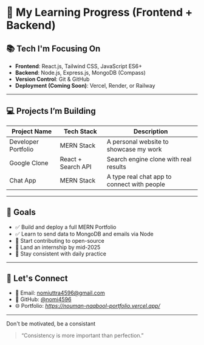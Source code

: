 # 📘 My Learning Progress (Frontend + Backend)

## 📚 Tech I'm Focusing On

- **Frontend**: React.js, Tailwind CSS, JavaScript ES6+
- **Backend**: Node.js, Express.js, MongoDB (Compass)
- **Version Control**: Git & GitHub
- **Deployment (Coming Soon)**: Vercel, Render, or Railway

---

## 💻 Projects I’m Building

| Project Name        | Tech Stack              | Description                          |
|---------------------|-------------------------|--------------------------------------|
| Developer Portfolio | MERN Stack              | A personal website to showcase my work |
| Google Clone        | React + Search API      | Search engine clone with real results |
| Chat App            |  MERN Stack             | A type real chat app to connect with people   |

---

## 🎯 Goals

- ✅ Build and deploy a full MERN Portfolio
- ✅ Learn to send data to MongoDB and emails via Node
- 🔄 Start contributing to open-source
- 💼 Land an internship by mid-2025
- 🧠 Stay consistent with daily practice

---

## 🔗 Let's Connect

- 📧 Email: nomiuttra4596@gmail.com  
- 💼 GitHub: [@nomi4596](https://github.com/nomi4596)  
- 🌐 Portfolio: _https://nouman-naqbool-portfolio.vercel.app/_

---
Don't be motivated, be a consistant
> “Consistency is more important than perfection.”

